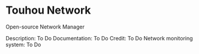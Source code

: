 # Touhou Network
Open-source Network Manager

Description: To Do
Documentation: To Do
Credit: To Do
Network monitoring system: To Do